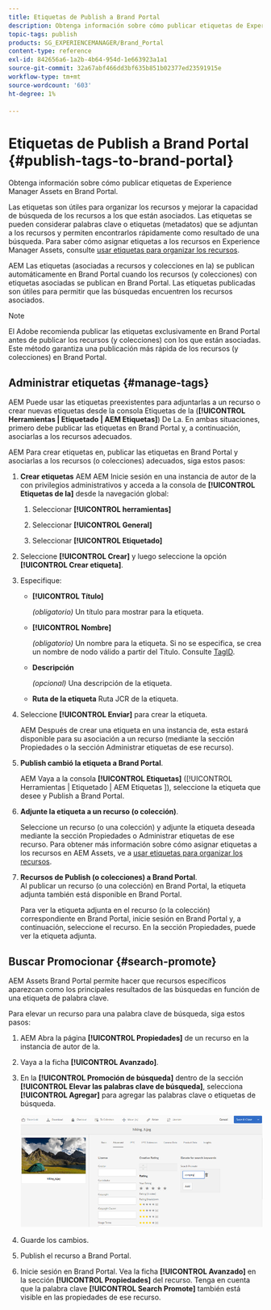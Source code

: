 ```yaml
---
title: Etiquetas de Publish a Brand Portal
description: Obtenga información sobre cómo publicar etiquetas de Experience Manager Assets en Brand Portal.
topic-tags: publish
products: SG_EXPERIENCEMANAGER/Brand_Portal
content-type: reference
exl-id: 842656a6-1a2b-4b64-954d-1e663923a1a1
source-git-commit: 32a67abf466dd3bf635b851b02377ed23591915e
workflow-type: tm+mt
source-wordcount: '603'
ht-degree: 1%

---
```


# Etiquetas de Publish a Brand Portal {#publish-tags-to-brand-portal}

Obtenga información sobre cómo publicar etiquetas de Experience Manager Assets en Brand Portal.

Las etiquetas son útiles para organizar los recursos y mejorar la capacidad de búsqueda de los recursos a los que están asociados. Las etiquetas se pueden considerar palabras clave o etiquetas (metadatos) que se adjuntan a los recursos y permiten encontrarlos rápidamente como resultado de una búsqueda. Para saber cómo asignar etiquetas a los recursos en Experience Manager Assets, consulte [usar etiquetas para organizar los recursos](https://experienceleague.adobe.com/en/docs/experience-manager-65/content/assets/managing/organize-assets).

AEM Las etiquetas (asociadas a recursos y colecciones en la) se publican automáticamente en Brand Portal cuando los recursos (y colecciones) con etiquetas asociadas se publican en Brand Portal. Las etiquetas publicadas son útiles para permitir que las búsquedas encuentren los recursos asociados.

>[!NOTE]
>
>El Adobe recomienda publicar las etiquetas exclusivamente en Brand Portal antes de publicar los recursos (y colecciones) con los que están asociadas. Este método garantiza una publicación más rápida de los recursos (y colecciones) en Brand Portal.

## Administrar etiquetas {#manage-tags}

AEM Puede usar las etiquetas preexistentes para adjuntarlas a un recurso o crear nuevas etiquetas desde la consola Etiquetas de la (**[!UICONTROL Herramientas | Etiquetado | AEM Etiquetas]**) De La. En ambas situaciones, primero debe publicar las etiquetas en Brand Portal y, a continuación, asociarlas a los recursos adecuados.

AEM Para crear etiquetas en, publicar las etiquetas en Brand Portal y asociarlas a los recursos (o colecciones) adecuados, siga estos pasos:

1. **Crear etiquetas**
AEM AEM Inicie sesión en una instancia de autor de la con privilegios administrativos y acceda a la consola de **[!UICONTROL Etiquetas de la]** desde la navegación global:

   1. Seleccionar **[!UICONTROL herramientas]**

   1. Seleccionar **[!UICONTROL General]**

   1. Seleccionar **[!UICONTROL Etiquetado]**

1. Seleccione **[!UICONTROL Crear]** y luego seleccione la opción **[!UICONTROL Crear etiqueta]**.
1. Especifique:

   * **[!UICONTROL Título]**

     *(obligatorio)* Un título para mostrar para la etiqueta.
   * **[!UICONTROL Nombre]**

     *(obligatorio)* Un nombre para la etiqueta. Si no se especifica, se crea un nombre de nodo válido a partir del Título. Consulte [TagID](https://experienceleague.adobe.com/en/docs/experience-manager-65/content/implementing/developing/platform/tagging/framework).
   * **Descripción**

     *(opcional)* Una descripción de la etiqueta.
   * **Ruta de la etiqueta**
Ruta JCR de la etiqueta.

1. Seleccione **[!UICONTROL Enviar]** para crear la etiqueta.

   AEM Después de crear una etiqueta en una instancia de, esta estará disponible para su asociación a un recurso (mediante la sección Propiedades o la sección Administrar etiquetas de ese recurso).

1. **Publish cambió la etiqueta a Brand Portal**.

   AEM Vaya a la consola **[!UICONTROL Etiquetas]** ([!UICONTROL Herramientas | Etiquetado | AEM Etiquetas &#x200B;]), seleccione la etiqueta que desee y Publish a Brand Portal.

1. **Adjunte la etiqueta a un recurso (o colección)**.

   Seleccione un recurso (o una colección) y adjunte la etiqueta deseada mediante la sección Propiedades o Administrar etiquetas de ese recurso. Para obtener más información sobre cómo asignar etiquetas a los recursos en AEM Assets, ve a [usar etiquetas para organizar los recursos](https://experienceleague.adobe.com/en/docs/experience-manager-65/content/assets/managing/organize-assets).

1. **Recursos de Publish (o colecciones) a Brand Portal**.\
   Al publicar un recurso (o una colección) en Brand Portal, la etiqueta adjunta también está disponible en Brand Portal.

   Para ver la etiqueta adjunta en el recurso (o la colección) correspondiente en Brand Portal, inicie sesión en Brand Portal y, a continuación, seleccione el recurso. En la sección Propiedades, puede ver la etiqueta adjunta.

## Buscar Promocionar {#search-promote}

AEM Assets Brand Portal permite hacer que recursos específicos aparezcan como los principales resultados de las búsquedas en función de una etiqueta de palabra clave.

Para elevar un recurso para una palabra clave de búsqueda, siga estos pasos:

1. AEM Abra la página **[!UICONTROL Propiedades]** de un recurso en la instancia de autor de la.
1. Vaya a la ficha **[!UICONTROL Avanzado]**.
1. En la **[!UICONTROL Promoción de búsqueda]** dentro de la sección **[!UICONTROL Elevar las palabras clave de búsqueda]**, selecciona **[!UICONTROL Agregar]** para agregar las palabras clave o etiquetas de búsqueda.

   ![](assets/search-promote.png)

1. Guarde los cambios.
1. Publish el recurso a Brand Portal.
1. Inicie sesión en Brand Portal. Vea la ficha **[!UICONTROL Avanzado]** en la sección **[!UICONTROL Propiedades]** del recurso.
Tenga en cuenta que la palabra clave **[!UICONTROL Search Promote]** también está visible en las propiedades de ese recurso.
